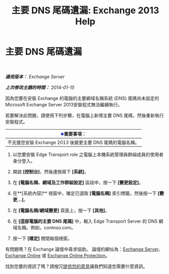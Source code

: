 ﻿---
title: '主要 DNS 尾碼遺漏: Exchange 2013 Help'
TOCTitle: 主要 DNS 尾碼遺漏
ms:assetid: 310765bf-a650-4a3d-a5e4-6173b559d4f6
ms:mtpsurl: https://technet.microsoft.com/zh-tw/library/ms.exch.setupreadiness.fqdnmissing(v=EXCHG.150)
ms:contentKeyID: 61204225
ms.date: 05/21/2018
mtps_version: v=EXCHG.150
ms.translationtype: MT
---

# 主要 DNS 尾碼遺漏

 

_**適用版本：** Exchange Server_

_**上次修改主題的時間：** 2014-01-15_

因為您要在安裝 Exchange 的電腦的主要網域名稱系統 (DNS) 尾碼尚未設定的 Microsoft Exchange Server 2013安裝程式無法繼續執行。

若要解決此問題，請使用下列步驟，在電腦上新增主要 DNS 尾碼，然後重新執行安裝程式。

<table>
<thead>
<tr class="header">
<th><img src="images/Bb124558.important(EXCHG.150).gif" title="重要事項" alt="重要事項" />重要事項：</th>
</tr>
</thead>
<tbody>
<tr class="odd">
<td>不支援您安裝 Exchange 2013 後變更主要 DNS 尾碼的電腦名稱。</td>
</tr>
</tbody>
</table>


1.  以您要安裝 Edge Transport role 之電腦上本機系統管理員群組成員的使用者身分登入。

2.  開啟 **\[控制台\]**，然後連按兩下 **\[系統\]**。

3.  在 **\[電腦名稱、網域及工作群組設定\]** 區段中，按一下 **\[變更設定\]**。

4.  在**\[系統內容\]** 視窗中，確定已選取 **\[電腦名稱\]** 索引標籤，然後按一下 **\[變更...\]**。

5.  在 **\[電腦名稱/網域變更\]** 頁面上，按一下 **\[其他\]**。

6.  在 **\[這部電腦的主要 DNS 尾碼\]** 中，輸入 Edge Transport Server 的 DNS 網域名稱。例如，contoso.com。

7.  按一下 **\[確定\]** 關閉每個視窗。

有問題嗎？在 Exchange 論壇中尋求協助。 論壇的網址為：[Exchange Server](https://go.microsoft.com/fwlink/p/?linkid=60612)、 [Exchange Online](https://go.microsoft.com/fwlink/p/?linkid=267542) 或 [Exchange Online Protection](https://go.microsoft.com/fwlink/p/?linkid=285351)。

找到您要的資訊了嗎？請撥冗[提供您的意見](mailto:exsetuphelpfeedback@microsoft.com?subject=exchange%202013%20setup%20help%20feedbac)讓我們知道您需要什麼資訊。

